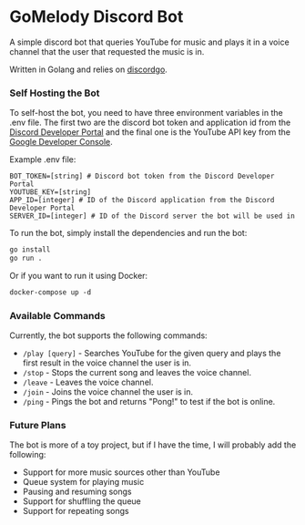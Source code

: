 # GoMelody Discord Bot

A simple discord bot that queries YouTube for music and plays
it in a voice channel that the user that requested the music is in.

Written in Golang and relies on [discordgo](https://github.com/bwmarrin/discordgo).


### Self Hosting the Bot

To self-host the bot, you need to have three environment variables in the .env file.
The first two are the discord bot token and application id from 
the [Discord Developer Portal](https://discord.com/developers/applications) and
the final one is the YouTube API key from the [Google Developer Console](https://console.developers.google.com/).

Example .env file:

``` env
BOT_TOKEN=[string] # Discord bot token from the Discord Developer Portal
YOUTUBE_KEY=[string] 
APP_ID=[integer] # ID of the Discord application from the Discord Developer Portal
SERVER_ID=[integer] # ID of the Discord server the bot will be used in
```

To run the bot, simply install the dependencies and run the bot:

``` bash
go install
go run .
```
Or if you want to run it using Docker:
```dockerfile
docker-compose up -d
```

### Available Commands

Currently, the bot supports the following commands:
 - `/play [query]` - Searches YouTube for the given query and plays the first result in the voice channel the user is in.
 - `/stop` - Stops the current song and leaves the voice channel.
 - `/leave` - Leaves the voice channel.
 - `/join` - Joins the voice channel the user is in.
 - `/ping` - Pings the bot and returns "Pong!" to test if the bot is online.


### Future Plans

The bot is more of a toy project, but if I have the time, I will probably add the following:
 - Support for more music sources other than YouTube
 - Queue system for playing music
 - Pausing and resuming songs
 - Support for shuffling the queue
 - Support for repeating songs